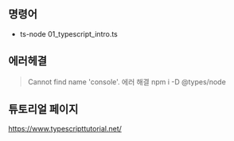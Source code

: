 ## 명령어
- ts-node 01_typescript_intro.ts

## 에러헤결
> Cannot find name 'console'. 에러 해결
npm i -D @types/node

## 튜토리얼 페이지
https://www.typescripttutorial.net/
